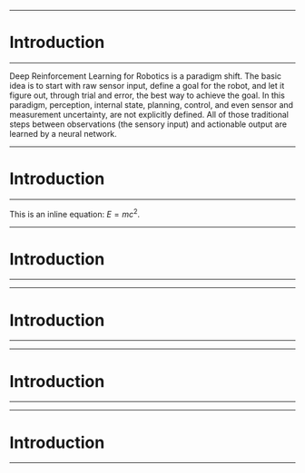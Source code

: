 -----------------------------------------------------------------------------------------------------------------------
# Introduction
-----------------------------------------------------------------------------------------------------------------------
Deep Reinforcement Learning for Robotics is a paradigm shift. 
The basic idea is to start with raw sensor input, define a goal for the robot, and let it figure out, through trial and error, the best way to achieve the goal.
In this paradigm, perception, internal state, planning, control, and even sensor and measurement uncertainty, are not explicitly defined. 
All of those traditional steps between observations (the sensory input) and actionable output are learned by a neural network.



-----------------------------------------------------------------------------------------------------------------------
# Introduction
-----------------------------------------------------------------------------------------------------------------------



This is an inline equation: $E=mc^2$.


-----------------------------------------------------------------------------------------------------------------------
# Introduction
-----------------------------------------------------------------------------------------------------------------------






-----------------------------------------------------------------------------------------------------------------------
# Introduction
-----------------------------------------------------------------------------------------------------------------------






-----------------------------------------------------------------------------------------------------------------------
# Introduction
-----------------------------------------------------------------------------------------------------------------------





-----------------------------------------------------------------------------------------------------------------------
# Introduction
-----------------------------------------------------------------------------------------------------------------------